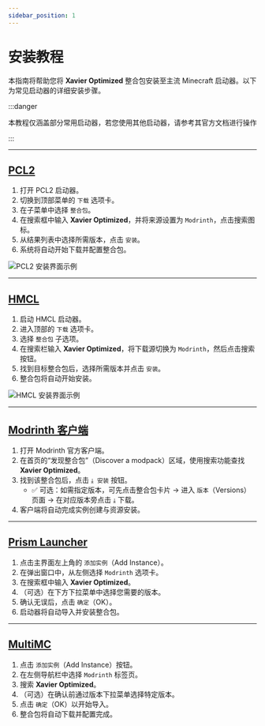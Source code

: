 ```yaml
---
sidebar_position: 1
---
```


# 安装教程

本指南将帮助您将 **Xavier Optimized** 整合包安装至主流 Minecraft 启动器。以下为常见启动器的详细安装步骤。

:::danger

本教程仅涵盖部分常用启动器，若您使用其他启动器，请参考其官方文档进行操作

:::

---

## [PCL2](https://pcl.ruanmao.net/)

1. 打开 PCL2 启动器。
2. 切换到顶部菜单的 `下载` 选项卡。
3. 在子菜单中选择 `整合包`。
4. 在搜索框中输入 **Xavier Optimized**，并将来源设置为 `Modrinth`，点击搜索图标。
5. 从结果列表中选择所需版本，点击 `安装`。
6. 系统将自动开始下载并配置整合包。

![PCL2 安装界面示例](https://s2.loli.net/2025/09/19/wPZHdQO3MqYutcJ.png)

---

## [HMCL](https://hmcl.huangyuhui.net/)

1. 启动 HMCL 启动器。
2. 进入顶部的 `下载` 选项卡。
3. 选择 `整合包` 子选项。
4. 在搜索栏输入 **Xavier Optimized**，将下载源切换为 `Modrinth`，然后点击搜索按钮。
5. 找到目标整合包后，选择所需版本并点击 `安装`。
6. 整合包将自动开始安装。

![HMCL 安装界面示例](https://s2.loli.net/2025/09/19/yY4GPxEsSm9tIrq.png)

---

## [Modrinth 客户端](https://modrinth.com/app)

1. 打开 Modrinth 官方客户端。
2. 在首页的“发现整合包”（Discover a modpack）区域，使用搜索功能查找 **Xavier Optimized**。
3. 找到该整合包后，点击 `⤓ 安装` 按钮。
    - ✅ 可选：如需指定版本，可先点击整合包卡片 → 进入 `版本`（Versions）页面 → 在对应版本旁点击 `⤓` 下载。
4. 客户端将自动完成实例创建与资源安装。

---

## [Prism Launcher](https://prismlauncher.org/)

1. 点击主界面左上角的 `添加实例`（Add Instance）。
2. 在弹出窗口中，从左侧选择 `Modrinth` 选项卡。
3. 在搜索框中输入 **Xavier Optimized**。
4. （可选）在下方下拉菜单中选择您需要的版本。
5. 确认无误后，点击 `确定`（OK）。
6. 启动器将自动导入并安装整合包。

---

## [MultiMC](https://multimc.org)

1. 点击 `添加实例`（Add Instance）按钮。
2. 在左侧导航栏中选择 `Modrinth` 标签页。
3. 搜索 **Xavier Optimized**。
4. （可选）在确认前通过版本下拉菜单选择特定版本。
5. 点击 `确定`（OK）以开始导入。
6. 整合包将自动下载并配置完成。